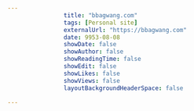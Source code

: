 ---
                title: "bbagwang.com"
                tags: [Personal site]
                externalUrl: "https://bbagwang.com"
                date: 9953-08-08
                showDate: false
                showAuthor: false
                showReadingTime: false
                showEdit: false
                showLikes: false
                showViews: false
                layoutBackgroundHeaderSpace: false
                ---
